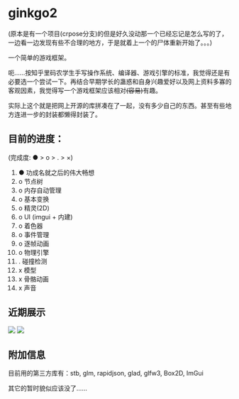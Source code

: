 # ginkgo2

(原本是有一个项目(crpose分支)的但是好久没动那一个已经忘记是怎么写的了，一边看一边发现有些不合理的地方，于是就着上一个的尸体重新开始了。。。)

一个简单的游戏框架。

呃……按知乎里码农学生手写操作系统、编译器、游戏引擎的标准，我觉得还是有必要选一个尝试一下。再结合早期学长的蛊惑和自身兴趣爱好以及网上资料多寡的客观因素，我觉得写一个游戏框架应该相对<del>(容易)</del>有趣。

实际上这个就是把网上开源的库拼凑在了一起，没有多少自己的东西。甚至有些地方连进一步的封装都懒得封装了。

## 目前的进度：

(完成度: ● > o > . > ×)

1. ● 功成名就之后的伟大畅想
1. o 节点树
1. o 内存自动管理
1. o 基本变换
1. o 精灵(2D)
1. o UI (imgui + 内建)
1. o 着色器
1. o 事件管理
1. o 逐帧动画
1. o 物理引擎
1. . 碰撞检测
1. x 模型
1. x 骨骼动画
1. x 声音

## 近期展示

![](https://qsyttkx.github.io/ginkgo2_phy_test.gif)
![](https://qsyttkx.github.io/ginkgo2_imgui.png)

## 附加信息

目前用的第三方库有：stb, glm, rapidjson, glad, glfw3, Box2D, ImGui

其它的暂时貌似应该没了……
